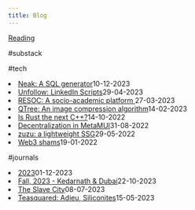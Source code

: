 ```yaml
---
title: Blog
---
```

[Reading](../reading.html)

<span class="custom-tags">#substack</span>

<div id="substack-feed-embed"></div>

<span class="custom-tags">#tech</span>

<li class="flex justify-between pb3"><a href="./neak.html" class="link">Neak: A SQL generator</a><span class="date gray">10-12-2023</span> </li>

<li class="flex justify-between pb3"><a href="./unfollowall.html" class="link">Unfollow: LinkedIn Scripts</a><span class="date gray">29-04-2023</span> </li>

<li class="flex justify-between pb3"><a href="./resoc.html" class="link">RESOC: A socio-academic platform </a><span class="date gray">27-03-2023</span>
</li>

<li class="flex justify-between pb3"><a href="./qtree.html" class="link">QTree: An image compression algorithm</a><span class="date gray">14-02-2023</span></li>

<li class="flex justify-between pb3"><a href="./rust.html" class="link">Is Rust the next C++?</a><span class="date gray">14-10-2022</span>
</li>

<li class="flex justify-between pb3"><a href="./metamuiwallet.html" class="link">Decentralization in MetaMUI</a><span class="date gray">31-08-2022</span>
</li>

<li class="flex justify-between pb3"><a href="./zuzu.html" class="link">zuzu: a lightweight SSG</a><span class="date gray">29-05-2022</span>
</li>

<li class="flex justify-between pb3"><a href="./infeasibleWeb3.html" class="link">Web3 shams</a><span class="date gray">19-01-2022</span>
</li>

<span class="custom-tags">#journals</span>

<li class="flex justify-between pb3"><a href="./23.html" class="link">2023</a><span class="date gray">01-12-2023</span> </li>

<li class="flex justify-between pb3"><a href="./fall23.html" class="link">Fall, 2023 - Kedarnath & Dubai</a><span class="date gray">22-10-2023</span> </li>

<li class="flex justify-between pb3"><a href="./lifeinametro.html" class="link">The Slave City</a><span class="date gray">08-07-2023</span> </li>

<li class="flex justify-between pb3"><a href="./teasquared.html" class="link">Teasquared: Adieu, Siliconites</a><span class="date gray">15-05-2023</span> </li>

